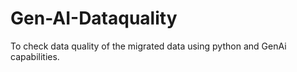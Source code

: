 # Gen-AI-Dataquality
To check data quality of the migrated data using python and GenAi capabilities.
